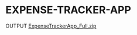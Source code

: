 # EXPENSE-TRACKER-APP























OUTPUT
[ExpenseTrackerApp_Full.zip](https://github.com/user-attachments/files/21265859/ExpenseTrackerApp_Full.zip)
